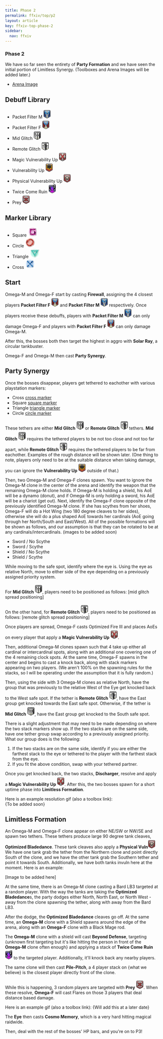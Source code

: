 ```yaml
---
title: Phase 2
permalink: ffxiv/top/p2
layout: article
key: ffxiv-top-phase-2
sidebar:
  nav: ffxiv
---
```


[arena image]: ../../assets/ffxiv/arena/TOP/phase2.png "P2 Arena"
[mid glitch]: ../../assets/ffxiv/debuffs/midglitch.png "Mid Glitch"
[remote glitch]: ../../assets/ffxiv/debuffs/remoteglitch.png "Remote Glitch"
[packet filter f]: ../../assets/ffxiv/debuffs/packetfilterf.png "Packet Filter F"
[packet filter m]: ../../assets/ffxiv/debuffs/packetfilterm.png "Packet Filter M"
[magic vuln]: ../../assets/ffxiv/debuffs/magicvuln.png "Magic Vuln"
[vulnerability up]: ../../assets/ffxiv/debuffs/vulnerabilityup.png "Vulnerability Up"
[square marker]: ../../assets/ffxiv/markers/square.png "Square Marker"
[square marker small]: ../../assets/ffxiv/markers/squaresmall.png "Square Marker"
[circle marker]: ../../assets/ffxiv/markers/circle.png "Circle Marker"
[circle marker small]: ../../assets/ffxiv/markers/circlesmall.png "Circle Marker"
[triangle marker]: ../../assets/ffxiv/markers/triangle.png "Triangle Marker"
[triangle marker small]: ../../assets/ffxiv/markers/trianglesmall.png "Triangle Marker"
[cross marker]: ../../assets/ffxiv/markers/cross.png "Cross Marker"
[cross marker small]: ../../assets/ffxiv/markers/crosssmall.png "Cross Marker"
[phys vuln]: ../../assets/ffxiv/debuffs/physvuln.png "Physical Vuln"
[twice come ruin]: ../../assets/ffxiv/debuffs/twicecomeruin.png "Twice Come Ruin"
[prey]: ../../assets/ffxiv/debuffs/prey.png "Prey"
### Phase 2 

We have so far seen the entirety of **Party Formation** and we have seen the initial portion of Limitless Synergy. (Toolboxes and Arena Images will be added later.)

- [Arena Image]

## Debuff Library

- Packet Filter M ![packet filter m]
- Packet Filter F ![packet filter f]
- Mid Glitch ![mid glitch]
- Remote Glitch ![remote glitch]
- Magic Vulnerability Up ![magic vuln]
- Vulnerability Up ![vulnerability up]
- Physical Vulnerability Up ![phys vuln]
- Twice Come Ruin ![twice come ruin]
- Prey ![prey] 

## Marker Library

- Square ![square marker small]
- Circle ![circle marker small]
- Triangle ![triangle marker small]
- Cross ![cross marker small]

## Start

Omega-M and Omega-F start by casting **Firewall**, assigning the 4 closest players **Packet Filter F** ![packet filter f] and **Packet Filter M** ![packet filter m] respectively. Once players receive these debuffs, players with **Packet Filter M** ![packet filter m] can only damage Omega-F and players with **Packet Filter F** ![packet filter f] can only damage Omega-M.

After this, the bosses both then target the highest in aggro with **Solar Ray**, a circular tankbuster.

Omega-F and Omega-M then cast **Party Synergy**.

## Party Synergy

Once the bosses disappear, players get tethered to eachother with various playstation markers:

- Cross [cross marker]
- Square [square marker]
- Triangle [triangle marker] 
- Circle [circle marker]

These tethers are either **Mid Glitch** ![mid glitch] or **Remote Glitch** ![remote glitch] tethers. **Mid Glitch** ![mid glitch] requires the tethered players to be not too close and not too far apart, while **Remote Glitch** ![remote glitch] requires the tethered players to be far from eachother. Examples of the rough distance will be shown later. (One thing to note, players only need to be at the suitable distance when taking damage, you can ignore the **Vulnerability Up** ![vulnerability up] outside of that.)  

Then, two Omega-M and Omega-F clones spawn. You want to ignore the Omega-M clone in the center of the arena and identify the weapon that the remaining Omega-M clone holds. If Omega-M is holding a shield, his AoE will be a dynamo (donut), and if Omega-M is only holding a sword, his AoE will be a chariot (get out). Next, identify the Omega-F clone opposite of the previously identified Omega-M clone. If she has scythes from her shoes, Omega-F will do a Hot Wing (two 180 degree cleaves to her sides), otherwise she will do a plus shaped AoE towards her cardinals (AoE going through her North/South and East/West). All of the possible formations will be shown as follows, and our assumption is that they can be rotated to be at any cardinals/intercardinals. (images to be added soon)

- Sword / No Scythe 
- Sword / Scythe
- Shield / No Scythe
- Shield / Scythe

While moving to the safe spot, identify where the eye is. Using the eye as relative North, move to either side of the eye depending on a previously assigned priority system.

For **Mid Glitch** ![mid glitch], players need to be positioned as follows: [mid glitch spread positioning]

On the other hand, for **Remote Glitch** ![remote glitch], players need to be positioned as follows: [remote glitch spread positioning]

Once players are spread, Omega-F casts Optimized Fire III and places AoEs on every player that apply a **Magic Vulnerability Up** ![magic vuln]. 

Then, additional Omega-M clones spawn such that 4 take up either all cardinal or intercardinal spots, along with an additional one covering one of the 4 remaining clock spots. At the same time, Omega-F spawns in the center and begins to cast a knock back, along with stack markers appearing on two players. (We aren't 100% on the spawning rules for the stacks, so I will be operating under the assumption that it is fully random.)

Then, using the side with 3 Omega-M clones as relative North, have the group that was previously to the relative West of the Eye get knocked back to the West safe spot. If the tether is **Remote Glitch** ![remote glitch], have the East group get knocked towards the East safe spot. Otherwise, if the tether is **Mid Glitch** ![mid glitch], have the East group get knocked to the South safe spot. 

There is a slight adjustment that may need to be made depending on where the two stack markers show up. If the two stacks are on the same side, have one tether group swap according to a previously assigned priority. What our group does is the following: 
1) If the two stacks are on the same side, identify if you are either the farthest stack to the eye or tethered to the player with the farthest stack from the eye. 
2) If you fit the above condition, swap with your tethered partner.

Once you get knocked back, the two stacks, **Discharger**, resolve and apply a **Magic Vulnerability Up** ![magic vuln]. After this, the two bosses spawn for a short uptime phase into **Limitless Formation**. 

Here is an example resolution gif (also a toolbox link):  
{To be added soon}

## Limitless Formation

An Omega-M and Omega-F clone appear on either NE/SW or NW/SE and spawn two tethers. These tethers produce large 90 degree tank cleaves, **Optimized Bladedance**. These tank cleaves also apply a **Physical Vuln**![phys vuln] We have one tank grab the tether from the Northern clone and point directly South of the clone, and we have the other tank grab the Southern tether and point it towards South. Additionally, we have both tanks invuln here at the moment. Here is an example: 

[Image to be added here]

At the same time, there is an Omega-M clone casting a Bard LB3 targeted at a random player. With the way the tanks are taking the **Optimized Bladedance**s, the party dodges either North, North East, or North West - away from the clone spawning the tether, along with away from the Bard LB3. 

After the dodge, the **Optimized Bladedance** cleaves go off. At the same time, an **Omega-M** clone with a Shield spawns around the edge of the arena, along with an **Omega-F** clone with a Black Mage rod.  

The **Omega-M** clone with a shield will cast **Beyond Defense**, targeting {unknown first targeting but it's like hitting the person in front of the **Omega-M** clone often enough} and applying a stack of **Twice Come Ruin** ![twice come ruin] to the targeted player. Additionally, it'll knock back any nearby players.

The same clone will then cast **Pile-Pitch**, a 4 player stack on {what we believe} is the closest player directly front of the clone. 

While this is happening, 3 random players are targeted with **Prey** ![prey]. When these resolve, **Omega-F** will cast Flares on those 3 players that deal distance based damage. 

Here is an example gif (also a toolbox link):
{Will add this at a later date}

The **Eye** then casts **Cosmo Memory**, which is a very hard hitting magical raidwide. 

Then, deal with the rest of the bosses' HP bars, and you're on to P3!
